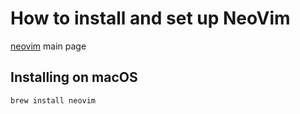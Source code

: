 # How to install and set up NeoVim

[neovim](https://neovim.io/) main page

## Installing on macOS

```
brew install neovim
```
